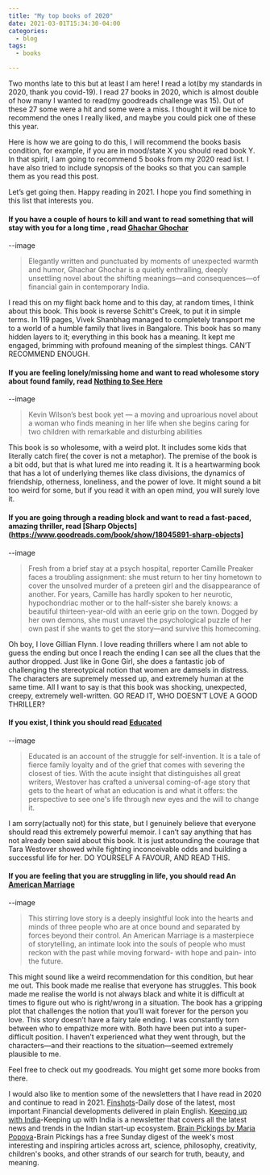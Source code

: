 ```yaml
---
title: "My top books of 2020"
date: 2021-03-01T15:34:30-04:00
categories:
  - blog
tags:
  - books

---
```


Two months late to this but at least I am here! I read a lot(by my standards in 2020, thank you covid-19). I read 27 books in 2020, which is almost double of how many I wanted to read(my goodreads challenge was 15). Out of these 27 some were a hit and some were a miss. I thought it will be nice to recommend the ones I really liked, and maybe you could pick one of these this year.

Here is how we are going to do this, I will recommend the books basis condition, for example, if you are in mood/state X  you should read book Y. In that spirit, I am going to recommend 5 books from  my 2020 read list. I have also tried to include synopsis of the books so that you can sample them as you read this post. 

Let’s get going then. Happy reading in 2021. I hope you find something in this list that interests you. 

#### If you have a couple of hours to kill and want to read something that will stay with you for a long time , read [Ghachar Ghochar](https://www.goodreads.com/book/show/30267604-ghachar-ghochar)

--image

> Elegantly written and punctuated by moments of unexpected warmth and humor, Ghachar Ghochar is a quietly enthralling, deeply unsettling novel about the shifting meanings—and consequences—of financial gain in contemporary India.

I read this on my flight back home and to this day, at random times, I think about this book. This book is reverse Schitt's Creek, to put it in simple terms. In 119 pages, Vivek Shanbhag managed to completely transport me to a world of a humble family that lives in Bangalore. This book has so many hidden layers to it; everything in this book has a meaning. It kept me engaged, brimming with profound meaning of the simplest things. CAN’T RECOMMEND ENOUGH. 
 
#### If you are feeling lonely/missing home and want to read wholesome story about found family, read [Nothing to See Here](https://www.goodreads.com/book/show/42519313-nothing-to-see-here)

--image

> Kevin Wilson’s best book yet — a moving and uproarious novel about a woman who finds meaning in her life when she begins caring for two children with remarkable and disturbing abilities

This book is so wholesome, with a weird plot. It includes some kids that literally catch fire( the cover is not a metaphor). The premise of the book is a bit odd, but that is what lured me into reading it. It is a heartwarming book that has a lot of underlying themes like  class divisions, the dynamics of friendship, otherness, loneliness, and the power of love. It might sound a bit too weird for some, but if you read it with an open mind, you will surely love it. 

#### If you are going through a reading block and want to read a fast-paced, amazing thriller, read [Sharp Objects](https://www.goodreads.com/book/show/18045891-sharp-objects]
--image

> Fresh from a brief stay at a psych hospital, reporter Camille Preaker faces a troubling assignment: she must return to her tiny hometown to cover the unsolved murder of a preteen girl and the disappearance of another. For years, Camille has hardly spoken to her neurotic, hypochondriac mother or to the half-sister she barely knows: a beautiful thirteen-year-old with an eerie grip on the town. Dogged by her own demons, she must unravel the psychological puzzle of her own past if she wants to get the story—and survive this homecoming.

Oh boy, I love Gillian Flynn. I love reading thrillers where I am not able to guess the ending but once I reach the ending I can see all the clues that the author dropped.  Just like in Gone Girl, she does a fantastic job of challenging the stereotypical notion that women are damsels in distress.  The characters are supremely messed up, and extremely human at the same time.  All I want to say is that this book was shocking, unexpected, creepy, extremely well-written. GO READ IT, WHO DOESN’T LOVE A GOOD THRILLER?

#### If you exist, I think you should  read [Educated](https://www.goodreads.com/book/show/35133922-educated)
--image

> Educated is an account of the struggle for self-invention. It is a tale of fierce family loyalty and of the grief that comes with severing the closest of ties. With the acute insight that distinguishes all great writers, Westover has crafted a universal coming-of-age story that gets to the heart of what an education is and what it offers: the perspective to see one's life through new eyes and the will to change it.

I am sorry(actually not) for this state, but I genuinely believe that everyone should read this extremely powerful memoir. I can’t say anything that has not already been said about this book. It is just astounding the courage that Tara Westover showed while fighting inconceivable odds and building a successful life for her. DO YOURSELF A FAVOUR, AND READ THIS.

#### If you are feeling that you are struggling in life, you should  read An [American Marriage](https://www.goodreads.com/book/show/35133922-educated)
--image

> This stirring love story is a deeply insightful look into the hearts and minds of three people who are at once bound and separated by forces beyond their control. An American Marriage is a masterpiece of storytelling, an intimate look into the souls of people who must reckon with the past while moving forward- with hope and pain- into the future.

This might sound like a weird recommendation for this condition, but hear me out. This book made me realise that everyone has struggles. This book made me realise the world is not always black and white it is difficult at times to figure out who is right/wrong in a situation. The book has a gripping plot that challenges the notion that you’ll wait forever for the person you love. This story doesn’t have a fairy tale ending. I was constantly torn between who to empathize more with. Both have been put into a super-difficult position. I haven’t experienced what they went through, but the characters—and their reactions to the situation—seemed extremely plausible to me.

Feel free to check out my goodreads. You might get some more books from there.

I would also like to mention some of the newsletters that I have read in  2020 and continue to read in 2021.
[Finshots](https://finshots.in)-Daily dose of the latest, most important Financial developments delivered in plain English.
[Keeping up with India](https://keepingupwithindia.com)-Keeping up with India is a newsletter that covers all the latest news and trends in the Indian start-up ecosystem.
[Brain Pickings by Maria Popova](https://www.brainpickings.org)-Brain Pickings has a free Sunday digest of the week's most interesting and inspiring articles across art, science, philosophy, creativity, children's books, and other strands of our search for truth, beauty, and meaning.
